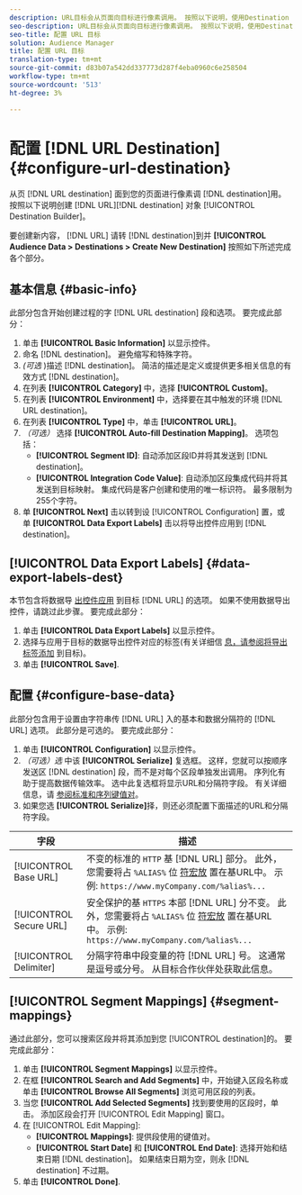 ```yaml
---
description: URL目标会从页面向目标进行像素调用。 按照以下说明，使用Destination Builder创建URL目标。
seo-description: URL目标会从页面向目标进行像素调用。 按照以下说明，使用Destination Builder创建URL目标。
seo-title: 配置 URL 目标
solution: Audience Manager
title: 配置 URL 目标
translation-type: tm+mt
source-git-commit: d83b07a542dd337773d287f4eba0960c6e258504
workflow-type: tm+mt
source-wordcount: '513'
ht-degree: 3%

---
```




# 配置 [!DNL URL Destination] {#configure-url-destination}

从页 [!DNL URL destination] 面到您的页面进行像素调 [!DNL destination]用。 按照以下说明创建 [!DNL URL][!DNL destination] 对象 [!UICONTROL Destination Builder]。

<!-- create-url-destination.xml -->

要创建新内容， [!DNL URL] 请转 [!DNL destination]到并 **[!UICONTROL Audience Data > Destinations > Create New Destination]** 按照如下所述完成各个部分。

## 基本信息 {#basic-info}

此部分包含开始创建过程的字 [!DNL URL destination] 段和选项。 要完成此部分：

1. 单击 **[!UICONTROL Basic Information]** 以显示控件。
2. 命名 [!DNL destination]。 避免缩写和特殊字符。
3. *(可选* )描述 [!DNL destination]。 简洁的描述是定义或提供更多相关信息的有效方式 [!DNL destination]。
4. 在列表 **[!UICONTROL Category]** 中，选择 **[!UICONTROL Custom]**。
5. 在列表 **[!UICONTROL Environment]** 中，选择要在其中触发的环境 [!DNL URL destination]。
6. 在列表 **[!UICONTROL Type]** 中，单击 **[!UICONTROL URL]**。
7. *（可选）* 选择 **[!UICONTROL Auto-fill Destination Mapping]**。 选项包括：
   * **[!UICONTROL Segment ID]**: 自动添加区段ID并将其发送到 [!DNL destination]。
   * **[!UICONTROL Integration Code Value]**: 自动添加区段集成代码并将其发送到目标映射。 集成代码是客户创建和使用的唯一标识符。 最多限制为255个字符。
8. 单 **[!UICONTROL Next]** 击以转到设 [!UICONTROL Configuration] 置，或单 **[!UICONTROL Data Export Labels]** 击以将导出控件应用到 [!DNL destination]。

## [!UICONTROL Data Export Labels] {#data-export-labels-dest}

本节包含将数据导 [出控件应用](../../features/data-export-controls.md) 到目标 [!DNL URL] 的选项。 如果不使用数据导出控件，请跳过此步骤。 要完成此部分：

1. 单击 **[!UICONTROL Data Export Labels]** 以显示控件。
2. 选择与应用于目标的数据导出控件对应的标签(有关详细信 [息，请参阅将导出标签添加](/help/using/features/destinations/add-data-export-labels.md) 到目标)。
3. 单击 **[!UICONTROL Save]**.

## 配置 {#configure-base-data}

此部分包含用于设置由字符串传 [!DNL URL] 入的基本和数据分隔符的 [!DNL URL] 选项。 此部分是可选的。 要完成此部分：

1. 单击 **[!UICONTROL Configuration]** 以显示控件。
1. *（可选）选* 中该 **[!UICONTROL Serialize]** 复选框。
这样，您就可以按顺序发送区 [!DNL destination] 段，而不是对每个区段单独发出调用。 序列化有助于提高数据传输效率。 选中此复选框将显示URL和分隔符字段。 有关详细信息，请 [参阅标准和序列键值对](../../features/destinations/key-value-pairs.md)。
1. 如果您选 **[!UICONTROL Serialize]**&#x200B;择，则还必须配置下面描述的URL和分隔符字段。

| 字段 | 描述 |
|--- |--- |
| [!UICONTROL Base URL] | 不变的标准的 `HTTP` 基 [!DNL URL] 部分。 此外，您需要将占 `%ALIAS%` 位 [符宏放](../../features/destinations/destination-macros.md#destination-macros-defined) 置在基URL中。 示例: `https://www.myCompany.com/%alias%...` |
| [!UICONTROL Secure URL] | 安全保护的基 `HTTPS` 本部 [!DNL URL] 分不变。 此外，您需要将占 `%ALIAS%` 位 [符宏放](../../features/destinations/destination-macros.md#destination-macros-defined) 置在基URL中。 示例: `https://www.myCompany.com/%alias%...` |
| [!UICONTROL Delimiter] | 分隔字符串中段变量的符 [!DNL URL] 号。 这通常是逗号或分号。 从目标合作伙伴处获取此信息。 |

## [!UICONTROL Segment Mappings] {#segment-mappings}

通过此部分，您可以搜索区段并将其添加到您 [!UICONTROL destination]的。 要完成此部分：

1. 单击 **[!UICONTROL Segment Mappings]** 以显示控件。
1. 在框 **[!UICONTROL Search and Add Segments]** 中，开始键入区段名称或单击 **[!UICONTROL Browse All Segments]** 浏览可用区段的列表。
1. 当您 **[!UICONTROL Add Selected Segments]** 找到要使用的区段时，单击。 添加区段会打开 [!UICONTROL Edit Mapping] 窗口。
1. 在 [!UICONTROL Edit Mapping]:
   * **[!UICONTROL Mappings]**: 提供段使用的键值对。
   * **[!UICONTROL Start Date]** 和 **[!UICONTROL End Date]**: 选择开始和结束日期 [!DNL destination]。 如果结束日期为空，则永 [!DNL destination] 不过期。
1. 单击 **[!UICONTROL Done]**.